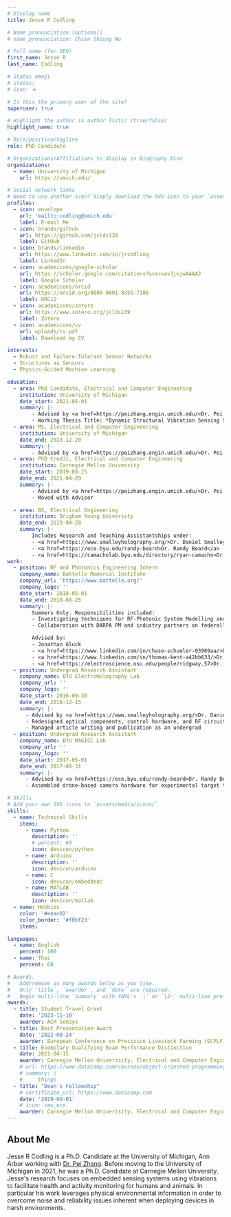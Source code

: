 ```yaml
---
# Display name
title: Jesse R Codling

# Name pronunciation (optional)
# name_pronunciation: Chien Shiung Wu

# Full name (for SEO)
first_name: Jesse R
last_name: Codling

# Status emoji
# status:
# icon: ☕️

# Is this the primary user of the site?
superuser: true

# Highlight the author in author lists? (true/false)
highlight_name: true

# Role/position/tagline
role: PhD Candidate

# Organizations/Affiliations to display in Biography blox
organizations:
  - name: University of Michigan
    url: https://umich.edu/

# Social network links
# Need to use another icon? Simply download the SVG icon to your `assets/media/icons/` folder.
profiles:
  - icon: envelope
    url: 'mailto:codling@umich.edu'
    label: E-mail Me
  - icon: brands/github
    url: https://github.com/jclds139
    label: GitHub
  - icon: brands/linkedin
    url: https://www.linkedin.com/in/jrcodling
    label: LinkedIn
  - icon: academicons/google-scholar
    url: https://scholar.google.com/citations?user=av3jwjwAAAAJ
    label: Google Scholar
  - icon: academicons/orcid
    url: https://orcid.org/0000-0001-8355-7186
    label: ORCiD
  - icon: academicons/zotero
    url: https://www.zotero.org/jclds139
    label: Zotero
  - icon: academicons/cv
    url: uploads/cv.pdf
    label: Download my CV

interests:
  - Robust and Failure-Tolerant Sensor Networks
  - Structures as Sensors
  - Physics-Guided Machine Learning

education:
  - area: PhD Candidate, Electrical and Computer Engineering
    institution: University of Michigan
    date_start: 2021-05-01
    summary: |-
        - Advised by <a href=https://peizhang.engin.umich.edu/>Dr. Pei Zhang</a>
        - Working Thesis Title: *Dynamic Structural Vibration Sensing System for Behavior and Vitals Monitoring through Signal Property Adaptation*
  - area: MS, Electrical and Computer Engineering
    institution: University of Michigan
    date_end: 2023-12-20
    summary: |-
        - Advised by <a href=https://peizhang.engin.umich.edu/>Dr. Pei Zhang</a>
  - area: PhD Credit, Electrical and Computer Engineering
    institution: Carnegie Mellon University
    date_start: 2019-08-25
    date_end: 2021-04-29
    summary: |-
        - Advised by <a href=https://peizhang.engin.umich.edu/>Dr. Pei Zhang</a>
        - Moved with Advisor

  - area: BS, Electrical Engineering
    institution: Brigham Young University
    date_end: 2019-04-28
    summary: |-
        Includes Research and Teaching Assistantships under:
        - <a href=https://www.smalleyholography.org/>Dr. Daniel Smalley</a>
        - <a href=https://ece.byu.edu/randy-beard>Dr. Randy Beard</a>
        - <a href=https://camacholab.byu.edu/directory/ryan-camacho>Dr. Ryan Camacho</a>
work:
  - position: RF and Photonics Engineering Intern
    company_name: Battelle Memorial Institute
    company_url: 'https://www.battelle.org/'
    company_logo: ''
    date_start: 2018-05-01
    date_end: 2019-08-25
    summary: |-
        Summers Only. Responsibilities included:
        - Investigating techniques for RF-Photonic System Modelling and mitigating optical beating interference
        - Collaboration with DARPA PM and industry partners on federally funded research projects

        Advised by:
        - Jonathan Gluck
        - <a href=https://www.linkedin.com/in/chase-schueler-03969aa/>Dr. Chase Schueler</a>
        - <a href=https://www.linkedin.com/in/thomas-kent-a42bb633/>Dr. Thomas Kent</a>
        - <a href=https://electroscience.osu.edu/people/ridgway.57>Dr. Richard Ridgway</a>
  - position: Undergrad Research Assistant
    company_name: BYU ElectroHolography Lab
    company_url: ''
    company_logo: ''
    date_start: 2016-09-30
    date_end: 2018-12-15
    summary: |-
      - Advised by <a href=https://www.smalleyholography.org/>Dr. Daniel Smalley</a>
      - Redesigned optical components, control hardware, and RF circuits for modular holographic video system
      - Managed article writing and publication as an undergrad
  - position: Undergrad Research Assistant
    company_name: BYU MAGICC Lab
    company_url: ''
    company_logo: ''
    date_start: 2017-05-01
    date_end: 2017-08-31
    summary: |-
      - Advised by <a href=https://ece.byu.edu/randy-beard>Dr. Randy Beard</a>
      - Assembled drone-based camera hardware for experimental target tracking system

# Skills
# Add your own SVG icons to `assets/media/icons/`
skills:
  - name: Technical Skills
    items:
      - name: Python
        description: ''
        # percent: 60
        icon: devicon/python
      - name: Arduino
        description: ''
        icon: devicon/arduino
      - name: C
        icon: devicon/embeddedc
      - name: MATLAB
        description: ''
        icon: devicon/matlab
  - name: Hobbies
    color: '#eeac02'
    color_border: '#f0bf23'
    items:

languages:
  - name: English
    percent: 100
  - name: Thai
    percent: 60

# Awards.
#   Add/remove as many awards below as you like.
#   Only `title`, `awarder`, and `date` are required.
#   Begin multi-line `summary` with YAML's `|` or `|2-` multi-line prefix and indent 2 spaces below.
awards:
  - title: Student Travel Grant
    date: '2023-11-10'
    awarder: ACM SenSys
  - title: Best Presentation Award
    date: '2022-08-24'
    awarder: European Conference on Precision Livestock Farming (ECPLF)
  - title: Exemplary Qualifying Exam Performance Distinction
    date: 2021-04-15
    awarder: Carnegie Mellon Univerisity, Electrical and Computer Engineering
    # url: https://www.datacamp.com/courses/object-oriented-programming-with-s3-and-r6-in-r
    # summary: |
    #     things
  - title: "Dean's Fellowship"
    # certificate_url: https://www.datacamp.com
    date: '2019-09-01'
    # icon: cmu_ece
    awarder: Carnegie Mellon Univerisity, Electrical and Computer Engineering
---
```


## About Me

Jesse R Codling is a Ph.D. Candidate at the University of Michigan, Ann Arbor working with [Dr. Pei Zhang](https://peizhang.engin.umich.edu/). Before moving to the University of Michigan in 2021, he was a Ph.D. Candidate at Carnegie Mellon University. Jesse's research focuses on embedded sensing systems using vibrations to facilitate health and activity monitoring for humans and animals. In particular his work leverages physical environmental information in order to overcome noise and reliability issues inherent when deploying devices in harsh environments.
